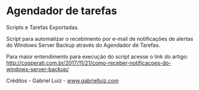 # Agendador de tarefas

Scripts e Tarefas Exportadas.

Script para automatizar o recebimento por e-mail de notificações de alertas do Windows Server Backup através do Agendador de Tarefas.

Para maior entendimento para execução do script acesse o link do artigo: http://cooperati.com.br/2017/11/21/como-receber-notificacoes-do-windows-server-backup/

Créditos - Gabriel Luiz - www.gabrielluiz.com
